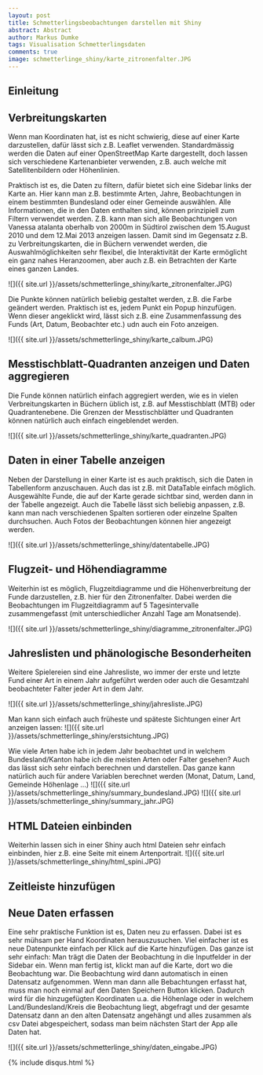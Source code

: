 ```yaml
---
layout: post
title: Schmetterlingsbeobachtungen darstellen mit Shiny
abstract: Abstract
author: Markus Dumke
tags: Visualisation Schmetterlingsdaten
comments: true
image: schmetterlinge_shiny/karte_zitronenfalter.JPG
---
```


## Einleitung


## Verbreitungskarten

Wenn man Koordinaten hat, ist es nicht schwierig, diese auf einer Karte darzustellen, dafür lässt sich z.B. Leaflet verwenden. Standardmässig werden die Daten auf einer OpenStreetMap Karte dargestellt, doch lassen sich verschiedene Kartenanbieter verwenden, z.B. auch welche mit Satellitenbildern oder Höhenlinien.

Praktisch ist es, die Daten zu filtern, dafür bietet sich eine Sidebar links der Karte an. Hier kann man z.B. bestimmte Arten, Jahre, Beobachtungen in einem bestimmten Bundesland oder einer Gemeinde auswählen. Alle Informationen, die in den Daten enthalten sind, können prinzipiell zum Filtern verwendet werden. Z.B. kann man sich alle Beobachtungen von Vanessa atalanta oberhalb von 2000m in Südtirol zwischen dem 15.August 2010 und dem 12.Mai 2013 anzeigen lassen. Damit sind im Gegensatz z.B. zu Verbreitungskarten, die in Büchern verwendet werden, die Auswahlmöglichkeiten sehr flexibel, die Interaktivität der Karte ermöglicht ein ganz nahes Heranzoomen, aber auch z.B. ein Betrachten der Karte eines ganzen Landes.

![]({{ site.url }}/assets/schmetterlinge_shiny/karte_zitronenfalter.JPG)

Die Punkte können natürlich beliebig gestaltet werden, z.B. die Farbe geändert werden. Praktisch ist es, jedem Punkt ein Popup hinzufügen. Wenn dieser angeklickt wird, lässt sich z.B. eine Zusammenfassung des Funds (Art, Datum, Beobachter etc.) udn auch ein Foto anzeigen.

![]({{ site.url }}/assets/schmetterlinge_shiny/karte_calbum.JPG)

## Messtischblatt-Quadranten anzeigen und Daten aggregieren

Die Funde können natürlich einfach aggregiert werden, wie es in vielen Verbreitungskarten in Büchern üblich ist, z.B. auf Messtischblatt (MTB) oder Quadrantenebene. Die Grenzen der Messtischblätter und Quadranten können natürlich auch einfach eingeblendet werden.

![]({{ site.url }}/assets/schmetterlinge_shiny/karte_quadranten.JPG)

## Daten in einer Tabelle anzeigen

Neben der Darstellung in einer Karte ist es auch praktisch, sich die Daten in Tabellenform anzuschauen. Auch das ist z.B. mit DataTable einfach möglich. Ausgewählte Funde, die auf der Karte gerade sichtbar sind, werden dann in der Tabelle angezeigt. Auch die Tabelle lässt sich beliebig anpassen, z.B. kann man nach verschiedenen Spalten sortieren oder einzelne Spalten durchsuchen. Auch Fotos der Beobachtungen können hier angezeigt werden.

![]({{ site.url }}/assets/schmetterlinge_shiny/datentabelle.JPG)

## Flugzeit- und Höhendiagramme

Weiterhin ist es möglich, Flugzeitdiagramme und die Höhenverbreitung der Funde darzustellen, z.B. hier für den Zitronenfalter. Dabei werden die Beobachtungen im Flugzeitdiagramm auf 5 Tagesintervalle zusammengefasst (mit unterschiedlicher Anzahl Tage am Monatsende).

![]({{ site.url }}/assets/schmetterlinge_shiny/diagramme_zitronenfalter.JPG)

## Jahreslisten und phänologische Besonderheiten

Weitere Spielereien sind eine Jahresliste, wo immer der erste und letzte Fund einer Art in einem Jahr aufgeführt werden oder auch die Gesamtzahl beobachteter Falter jeder Art in dem Jahr.

![]({{ site.url }}/assets/schmetterlinge_shiny/jahresliste.JPG)

Man kann sich einfach auch früheste und späteste Sichtungen einer Art anzeigen lassen:
![]({{ site.url }}/assets/schmetterlinge_shiny/erstsichtung.JPG)

Wie viele Arten habe ich in jedem Jahr beobachtet und in welchem Bundesland/Kanton habe ich die meisten Arten oder Falter gesehen? Auch das lässt sich sehr einfach berechnen und darstellen. Das ganze kann natürlich auch für andere Variablen berechnet werden (Monat, Datum, Land, Gemeinde Höhenlage ...)
![]({{ site.url }}/assets/schmetterlinge_shiny/summary_bundesland.JPG) ![]({{ site.url }}/assets/schmetterlinge_shiny/summary_jahr.JPG)

## HTML Dateien einbinden

Weiterhin lassen sich in einer Shiny auch html Dateien sehr einfach einbinden, hier z.B. eine Seite mit einem Artenportrait.
![]({{ site.url }}/assets/schmetterlinge_shiny/html_spini.JPG)


## Zeitleiste hinzufügen

## Neue Daten erfassen

Eine sehr praktische Funktion ist es, Daten neu zu erfassen. Dabei ist es sehr mühsam per Hand Koordinaten herauszusuchen. Viel einfacher ist es neue Datenpunkte einfach per Klick auf die Karte hinzufügen. Das ganze ist sehr einfach: Man trägt die Daten der Beobachtung in die Inputfelder in der Sidebar ein. Wenn man fertig ist, klickt man auf die Karte, dort wo die Beobachtung war. Die Beobachtung wird dann automatisch in einen Datensatz aufgenommen. Wenn man dann alle Bebachtungen erfasst hat, muss man noch einmal auf den Daten Speichern Button klicken. Dadurch wird für die hinzugefügten Koordinaten u.a. die Höhenlage oder in welchem Land/Bundesland/Kreis die Beobachtung liegt, abgefragt und der gesamte Datensatz dann an den alten Datensatz angehängt und alles zusammen als csv Datei abgespeichert, sodass man beim nächsten Start der App alle Daten hat.

![]({{ site.url }}/assets/schmetterlinge_shiny/daten_eingabe.JPG)

{% include disqus.html %}
